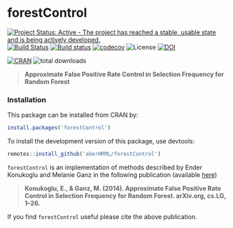 # forestControl

[![Project Status: Active - The project has reached a stable, usable state and is being actively developed.](http://www.repostatus.org/badges/latest/active.svg)](http://www.repostatus.org/#active) [![Build Status](https://travis-ci.org/aberHRML/forestControl.svg?branch=master)](https://travis-ci.org/aberHRML/forestControl) [![Build status](https://ci.appveyor.com/api/projects/status/5ib1y4o1vqo8x12l/branch/master?svg=true)](https://ci.appveyor.com/project/wilsontom/forestcontrol/branch/master) [![codecov](https://codecov.io/gh/aberHRML/forestControl/branch/master/graph/badge.svg)](https://codecov.io/gh/aberHRML/forestControl) ![License](https://img.shields.io/badge/license-MIT-blue.svg "MIT") [![DOI](https://zenodo.org/badge/81975326.svg)](https://zenodo.org/badge/latestdoi/81975326)

[![CRAN](https://www.r-pkg.org/badges/version/forestControl)](https://cran.r-project.org/web/packages/forestControl/index.html)
![total downloads](https://cranlogs.r-pkg.org/badges/grand-total/forestControl?color=red)
> __Approximate False Positive Rate Control in Selection Frequency for Random Forest__

### Installation


This package can be installed from CRAN by:

```R
install.packages('forestControl')
```

To install the development version of this package, use devtools:

```R
remotes::install_github('aberHRML/forestControl')
```


`forestControl` is an implementation of methods described by Ender Konukoglu and Melanie Ganz in the following publication (available [here](http://arxiv.org/abs/1410.2838))

>__Konukoglu, E., & Ganz, M. (2014). Approximate False Positive Rate Control in Selection Frequency for Random Forest. arXiv.org, cs.LG, 1–26.__

If you find `forestControl` useful please cite the above publication.
